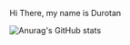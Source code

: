 Hi There, my name is Durotan

![Anurag's GitHub stats](https://github-readme-stats.vercel.app/api?username=Durotan&show_icons=true&theme=radical)

